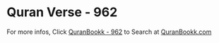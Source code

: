 # Quran Verse - 962 

For more infos, Click [QuranBookk - 962](https://www.quranbookk.com/quran/search?q=962) to Search at [QuranBookk.com](http://quranbookk.com/)